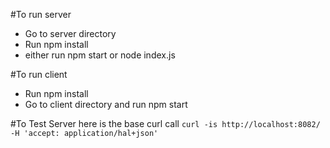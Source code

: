 #To run server
* Go to server directory
* Run npm install 
* either run npm start or node index.js

#To run client
* Run npm install
* Go to client directory and run npm start 

#To Test Server here is the base curl call
`curl -is http://localhost:8082/ -H 'accept: application/hal+json'`